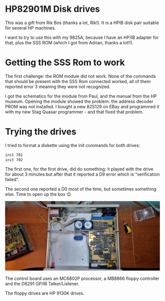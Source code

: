 # HP82901M Disk drives

This was a gift from Rik Bos (thanks a lot, Rik!). It is a HPIB disk pair suitable for several HP machines.

I want to try to use this with my 9825A, because I have an HP/IB adapter for that, plus the SSS ROM (which I got from Adrian, thanks a lot!!).

# Getting the SSS Rom to work

The first challenge: the ROM module did not work. None of the commands that should be present with the SSS Rom connected worked, all of them reported error 3 meaning they were not recognized.

I got the schematics for the module from Paul, and the manual from the HP museum. Opening the module showed the problem: the address decoder PROM was not installed. I bought a new 82S129 on EBay and programmed it with my new Stag Quasar programmer - and that fixed that problem.

# Trying the drives

I tried to format a diskette using the init commands for both drives:

```
init 701
init 702
```

The first one, for the first drive, did do something: it played with the drive for about 3 minutes but after that it reported a D9 error which is “verification failed”.

The second one reported a D0 most of the time, but sometimes something else. Time to open up the box :wink:

![](./attachments/image-20221206-202640.png)

The control board uses an MC6802P processor, a MB8866 floppy controller and the D8291 GP/IB Talker/Listener.

The floppy drives are HP 9130K drives.